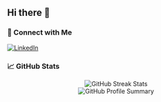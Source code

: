 ## Hi there 👋


### 🤝 Connect with Me

[![LinkedIn](https://img.shields.io/badge/-LinkedIn-0e76a8?style=flat&logo=Linkedin&logoColor=white)]([https://www.linkedin.com/in/your-profile](https://www.linkedin.com/in/aamir-siddiqui-a50660172/))


### 📈 GitHub Stats

<div align="center">
  <img src="https://github-readme-streak-stats.herokuapp.com/?user=amSiddiqui&theme=algolia" alt="GitHub Streak Stats">
  <br>
  <img src="https://github-profile-summary-cards.vercel.app/api/cards/profile-details?username=amSiddiqui&theme=algolia" alt="GitHub Profile Summary">
</div>
